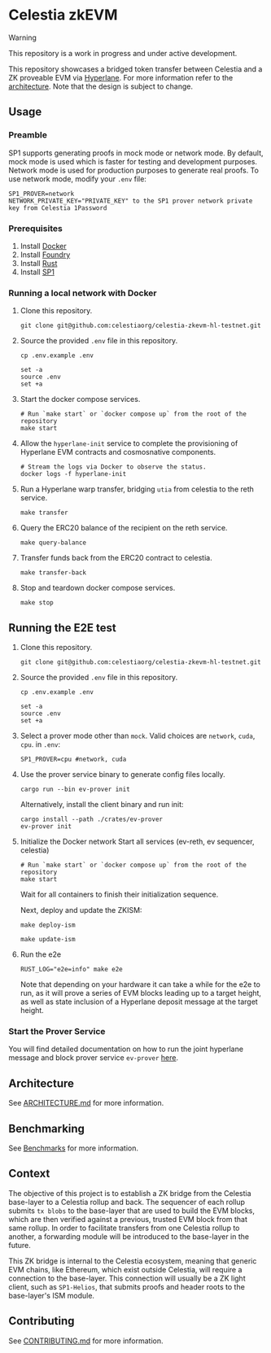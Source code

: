 # Celestia zkEVM

> [!WARNING]
> This repository is a work in progress and under active development.

This repository showcases a bridged token transfer between Celestia and a ZK proveable EVM via [Hyperlane](https://hyperlane.xyz/). 
For more information refer to the [architecture](./docs/ARCHITECTURE.md). Note that the design is subject to change.

## Usage

### Preamble

SP1 supports generating proofs in mock mode or network mode. By default, mock mode is used which is faster for testing and development purposes. Network mode is used for production purposes to generate real proofs. To use network mode, modify your `.env` file:

```env
SP1_PROVER=network
NETWORK_PRIVATE_KEY="PRIVATE_KEY" to the SP1 prover network private key from Celestia 1Password
```

### Prerequisites

1. Install [Docker](https://docs.docker.com/get-docker/)
2. Install [Foundry](https://book.getfoundry.sh/getting-started/installation)
3. Install [Rust](https://rustup.rs/)
4. Install [SP1](https://docs.succinct.xyz/docs/sp1/getting-started/install)

### Running a local network with Docker

1. Clone this repository.

    ```shell
    git clone git@github.com:celestiaorg/celestia-zkevm-hl-testnet.git
    ```

2. Source the provided `.env` file in this repository.

    ```shell
    cp .env.example .env

    set -a
    source .env
    set +a
    ```

3. Start the docker compose services.

    ```shell
    # Run `make start` or `docker compose up` from the root of the repository
    make start 
    ```

4. Allow the `hyperlane-init` service to complete the provisioning of Hyperlane EVM contracts and cosmosnative components.

    ```shell
    # Stream the logs via Docker to observe the status.
    docker logs -f hyperlane-init
    ```

5. Run a Hyperlane warp transfer, bridging `utia` from celestia to the reth service.

    ```shell
    make transfer
    ```

6. Query the ERC20 balance of the recipient on the reth service.

    ```shell
    make query-balance
    ```

7. Transfer funds back from the ERC20 contract to celestia.

    ```shell
    make transfer-back
    ```

8. Stop and teardown docker compose services.

    ```shell
    make stop
    ```

## Running the E2E test
1. Clone this repository.

    ```shell
    git clone git@github.com:celestiaorg/celestia-zkevm-hl-testnet.git
    ```

2. Source the provided `.env` file in this repository.

    ```shell
    cp .env.example .env

    set -a
    source .env
    set +a
    ```

3. Select a prover mode other than `mock`. Valid choices are `network`, `cuda`, `cpu`.
    in `.env`:
    ```shell
    SP1_PROVER=cpu #network, cuda
    ```

5. Use the prover service binary to generate config files locally.
    ```
    cargo run --bin ev-prover init
    ```
    Alternatively, install the client binary and run init:
    ```
    cargo install --path ./crates/ev-prover
    ev-prover init
    ```

6. Initialize the Docker network
    Start all services (ev-reth, ev sequencer, celestia)
    ```shell
    # Run `make start` or `docker compose up` from the root of the repository
    make start 
    ```
    Wait for all containers to finish their initialization sequence.

    Next, deploy and update the ZKISM:

    ```shell
    make deploy-ism
    ```

    ```shell
    make update-ism
    ```

7. Run the e2e
    ```shell
    RUST_LOG="e2e=info" make e2e
    ```

    Note that depending on your hardware it can take a while for the e2e to run,
    as it will prove a series of EVM blocks leading up to a target height, as well as state inclusion of a Hyperlane deposit message at the target height.

### Start the Prover Service 
You will find detailed documentation on how to run the joint hyperlane message and block prover service `ev-prover` [here](crates/ev-prover/README.md).

## Architecture

See [ARCHITECTURE.md](./docs/ARCHITECTURE.md) for more information.

## Benchmarking

See [Benchmarks](./testdata/benchmarks/README.md) for more information.

## Context

The objective of this project is to establish a ZK bridge from the Celestia base-layer to a Celestia rollup and back. The sequencer of each rollup submits `tx blobs` to the base-layer that are used to build the EVM blocks, which are then verified against a previous, trusted EVM block from that same rollup. In order to facilitate transfers from one Celestia rollup to another, a forwarding module will be introduced to the base-layer in the future.

This ZK bridge is internal to the Celestia ecosystem, meaning that generic EVM chains, like Ethereum, which exist outside Celestia, will require a connection to the base-layer. This connection will usually be a ZK light client, such as `SP1-Helios`, that submits proofs and header roots to the base-layer's ISM module.

## Contributing

See [CONTRIBUTING.md](./docs/CONTRIBUTING.md) for more information.
